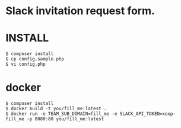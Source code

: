 # Slack invitation request form.

# INSTALL

```
$ composer install
$ cp config.sample.php
$ vi config.php
```

# docker

```
$ composer install
$ docker build -t you/fill_me:latest .
$ docker run -e TEAM_SUB_DOMAIN=fill_me -e SLACK_API_TOKEN=xoxp-fill_me -p 8080:80 you/fill_me:latest
```
